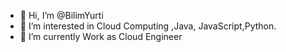 - 👋 Hi, I’m @BilimYurti
- 👀 I’m interested in Cloud Computing ,Java, JavaScript,Python. 
- 🌱 I’m currently Work as Cloud Engineer 
<!---
BilimYurti/BilimYurti is a ✨ special ✨ repository because its `README.md` (this file) appears on your GitHub profile.
You can click the Preview link to take a look at your changes.
--->
